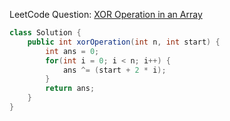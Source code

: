 LeetCode Question: [XOR Operation in an Array](https://leetcode.com/problems/xor-operation-in-an-array/)

```java
class Solution {
    public int xorOperation(int n, int start) {
        int ans = 0;
        for(int i = 0; i < n; i++) {
            ans ^= (start + 2 * i);
        }
        return ans;
    }
}
```
